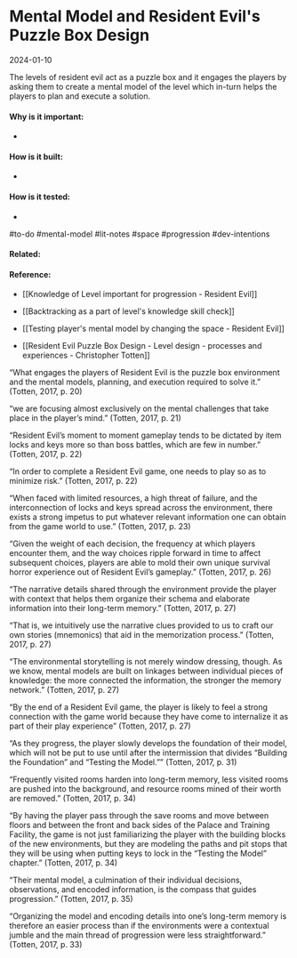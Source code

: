 # Mental Model and Resident Evil's Puzzle Box Design
2024-01-10

The levels of resident evil act as a puzzle box and it engages the players by asking them to create a mental model of the level which in-turn helps the players to plan and execute a solution.

#### Why is it important:
- 

#### How is it built:
- 


#### How is it tested:
- 


#to-do #mental-model  #lit-notes #space #progression #dev-intentions 

#### Related:



#### Reference:

- [[Knowledge of Level important for progression - Resident Evil]]
- [[Backtracking as a part of level's knowledge skill check]]
- [[Testing player's mental model by changing the space - Resident Evil]]

- [[Resident Evil Puzzle Box Design - Level design - processes and experiences - Christopher Totten]]

“What engages the players of Resident Evil is the puzzle box environment and the mental models, planning, and execution required to solve it.” (Totten, 2017, p. 20)

“we are focusing almost exclusively on the mental challenges that take place in the player’s mind.” (Totten, 2017, p. 21)

“Resident Evil’s moment to moment gameplay tends to be dictated by item locks and keys more so than boss battles, which are few in number.” (Totten, 2017, p. 22)

“In order to complete a Resident Evil game, one needs to play so as to minimize risk.” (Totten, 2017, p. 22)

“When faced with limited resources, a high threat of failure, and the interconnection of locks and keys spread across the environment, there exists a strong impetus to put whatever relevant information one can obtain from the game world to use.” (Totten, 2017, p. 23)

“Given the weight of each decision, the frequency at which players encounter them, and the way choices ripple forward in time to affect subsequent choices, players are able to mold their own unique survival horror experience out of Resident Evil’s gameplay.” (Totten, 2017, p. 26)

“The narrative details shared through the environment provide the player with context that helps them organize their schema and elaborate information into their long-term memory.” (Totten, 2017, p. 27)

“That is, we intuitively use the narrative clues provided to us to craft our own stories (mnemonics) that aid in the memorization process.” (Totten, 2017, p. 27)

“The environmental storytelling is not merely window dressing, though. As we know, mental models are built on linkages between individual pieces of knowledge: the more connected the information, the stronger the memory network.” (Totten, 2017, p. 27)

“By the end of a Resident Evil game, the player is likely to feel a strong connection with the game world because they have come to internalize it as part of their play experience” (Totten, 2017, p. 27)

“As they progress, the player slowly develops the foundation of their model, which will not be put to use until after the intermission that divides “Building the Foundation” and “Testing the Model.”” (Totten, 2017, p. 31)

“Frequently visited rooms harden into long-term memory, less visited rooms are pushed into the background, and resource rooms mined of their worth are removed.” (Totten, 2017, p. 34)

“By having the player pass through the save rooms and move between floors and between the front and back sides of the Palace and Training Facility, the game is not just familiarizing the player with the building blocks of the new environments, but they are modeling the paths and pit stops that they will be using when putting keys to lock in the “Testing the Model” chapter.” (Totten, 2017, p. 34)

“Their mental model, a culmination of their individual decisions, observations, and encoded information, is the compass that guides progression.” (Totten, 2017, p. 35)

“Organizing the model and encoding details into one’s long-term memory is therefore an easier process than if the environments were a contextual jumble and the main thread of progression were less straightforward.” (Totten, 2017, p. 33)